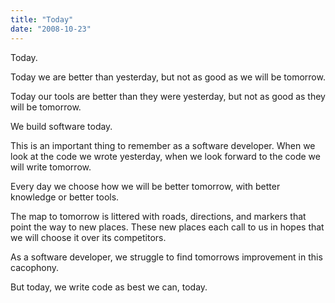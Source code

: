 ```yaml
---
title: "Today"
date: "2008-10-23"
---
```


Today.

Today we are better than yesterday, but not as good as we will be tomorrow.

Today our tools are better than they were yesterday, but not as good as they will be tomorrow.

We build software today.

This is an important thing to remember as a software developer. When we look at the code we wrote yesterday, when we look forward to the code we will write tomorrow.

Every day we choose how we will be better tomorrow, with better knowledge or better tools.

The map to tomorrow is littered with roads, directions, and markers that point the way to new places. These new places each call to us in hopes that we will choose it over its competitors.

As a software developer, we struggle to find tomorrows improvement in this cacophony.

But today, we write code as best we can, today.
